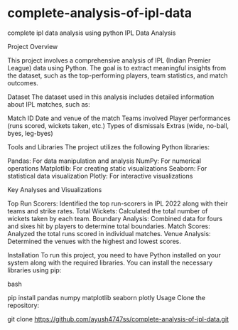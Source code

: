 # complete-analysis-of-ipl-data
complete ipl data analysis using python 
IPL Data Analysis

Project Overview

This project involves a comprehensive analysis of IPL (Indian Premier League) data using Python. The goal is to extract meaningful insights from the dataset, such as the top-performing players, team statistics, and match outcomes.

Dataset
The dataset used in this analysis includes detailed information about IPL matches, such as:

Match ID
Date and venue of the match
Teams involved
Player performances (runs scored, wickets taken, etc.)
Types of dismissals
Extras (wide, no-ball, byes, leg-byes)


Tools and Libraries
The project utilizes the following Python libraries:

Pandas: For data manipulation and analysis
NumPy: For numerical operations
Matplotlib: For creating static visualizations
Seaborn: For statistical data visualization
Plotly: For interactive visualizations


Key Analyses and Visualizations

Top Run Scorers: Identified the top run-scorers in IPL 2022 along with their teams and strike rates.
Total Wickets: Calculated the total number of wickets taken by each team.
Boundary Analysis: Combined data for fours and sixes hit by players to determine total boundaries.
Match Scores: Analyzed the total runs scored in individual matches.
Venue Analysis: Determined the venues with the highest and lowest scores.


Installation
To run this project, you need to have Python installed on your system along with the required libraries. You can install the necessary libraries using pip:

bash

pip install pandas numpy matplotlib seaborn plotly
Usage
Clone the repository:


git clone https://github.com/ayush4747ss/complete-analysis-of-ipl-data.git
